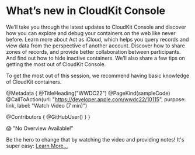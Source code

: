 # What’s new in CloudKit Console

We’ll take you through the latest updates to CloudKit Console and discover how you can explore and debug your containers on the web like never before. Learn more about Act as iCloud, which helps you query records and view data from the perspective of another account. Discover how to share zones of records, and provide better collaboration between participants. And find out how to hide inactive containers. We’ll also share a few tips on getting the most out of CloudKit Console.

To get the most out of this session, we recommend having basic knowledge of CloudKit containers.

@Metadata {
   @TitleHeading("WWDC22")
   @PageKind(sampleCode)
   @CallToAction(url: "https://developer.apple.com/wwdc22/10115", purpose: link, label: "Watch Video (7 min)")

   @Contributors {
      @GitHubUser(<replace this with your GitHub handle>)
   }
}

😱 "No Overview Available!"

Be the hero to change that by watching the video and providing notes! It's super easy:
 [Learn More…](https://wwdcnotes.github.io/WWDCNotes/documentation/wwdcnotes/contributing)
